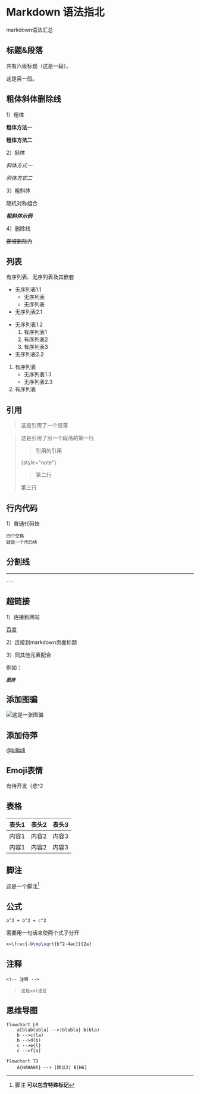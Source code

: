 # Markdown 语法指北

markdown语法汇总

标题&段落
-

共有六级标题（这是一段）。

这是另一段。

## 粗体斜体删除线

1）粗体

**粗体方法一**

__粗体方法二__

2）斜体

*斜体方式一*

_斜体方式二_

3）粗斜体

随机对称组合

**_粗斜体示例_**

4）删除线

~~要被删除力~~

## 列表
有序列表、无序列表及其嵌套
* 无序列表1.1
    * 无序列表
    * 无序列表
* 无序列表2.1

- 无序列表1.2
    1. 有序列表1
    2. 有序列表2
    3. 有序列表3
- 无序列表2.2

1. 有序列表
    + 无序列表1.3
    + 无序列表2.3
2. 有序列表

## 引用
> 这是引用了一个段落

> 这是引用了另一个段落的第一行
>
> > 引用的引用
> >
> {style="note"}
> > 第二行
>
> 第三行

## 行内代码

1）普通代码快

    四个空格
    就是一个代码块

<!--

`这也是一个代码块`

2）围栏使代码块及`tab`的用法

例如：

<tabs>
    <tab title="python1">

```Python
import pandas
a = pandas.read_excel('xxx'.xlsx)
```

</tab>
<tab title="python2">

```Python
import numpy

```

</tab>
<tab title="markdown">

~~~
<tab title="xxx">
</tab>
~~~
</tab>
</tabs>

-->

## 分割线

---

`---`

## 超链接

1）连接到网站

[百度](https://baidu.com/)


2）连接到markdown页面标题
<!--
[Markdown  Default-topic](Default-topic.md "点击跳转")
-->
3）同其他元素配合

例如：

[_**`原神`**_](https://ys.mihoyo.com/ "原神，启动！")

## 添加图骗

![这是一张图骗](/magicsquash.jpg "魔法窝瓜")

## 添加侍萍

@[bilibili](BV1ng4SeeEJJ)

## Emoji表情

有待开发（悲^2

##  表格

| 表头1 | 表头2 | 表头3 |
|-----|-----|-----|
| 内容1 | 内容2 | 内容3 |
| 内容1 | 内容2 | 内容3 |

## 脚注

这是一个脚注[^1]

[^1]: 脚注 **可以包含特殊标记**

## 公式

```tex
a^2 + b^2 = c^2 
```

需要用一句话来使两个式子分开

```tex
x=\frac{-b\mp\sqrt{b^2-4ac}}{2a}
```

## 注释

<!-- 注释 -->

`<!-- 注释 -->`

> `这是xml语言`

## 思维导图

```mermaid
flowchart LR
    a[blablabla] -->|blabla| b(bla)
    b -->c(la)
    b -->d(b)
    c -->e{l}
    c -->f[a]
```

```mermaid
flowchart TD
    A{HAHAHA} --> |除以3| B[HA]
```
